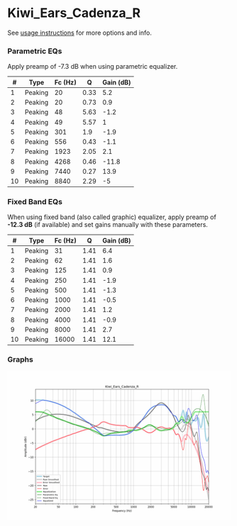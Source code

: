 # Kiwi_Ears_Cadenza_R
See [usage instructions](https://github.com/jaakkopasanen/AutoEq#usage) for more options and info.

### Parametric EQs
Apply preamp of -7.3 dB when using parametric equalizer.

|   # | Type    |   Fc (Hz) |    Q |   Gain (dB) |
|-----|---------|-----------|------|-------------|
|   1 | Peaking |        20 | 0.33 |         5.2 |
|   2 | Peaking |        20 | 0.73 |         0.9 |
|   3 | Peaking |        48 | 5.63 |        -1.2 |
|   4 | Peaking |        49 | 5.57 |         1   |
|   5 | Peaking |       301 | 1.9  |        -1.9 |
|   6 | Peaking |       556 | 0.43 |        -1.1 |
|   7 | Peaking |      1923 | 2.05 |         2.1 |
|   8 | Peaking |      4268 | 0.46 |       -11.8 |
|   9 | Peaking |      7440 | 0.27 |        13.9 |
|  10 | Peaking |      8840 | 2.29 |        -5   |

### Fixed Band EQs
When using fixed band (also called graphic) equalizer, apply preamp of **-12.3 dB** (if available) and set gains manually with these parameters.

|   # | Type    |   Fc (Hz) |    Q |   Gain (dB) |
|-----|---------|-----------|------|-------------|
|   1 | Peaking |        31 | 1.41 |         6.4 |
|   2 | Peaking |        62 | 1.41 |         1.6 |
|   3 | Peaking |       125 | 1.41 |         0.9 |
|   4 | Peaking |       250 | 1.41 |        -1.9 |
|   5 | Peaking |       500 | 1.41 |        -1.3 |
|   6 | Peaking |      1000 | 1.41 |        -0.5 |
|   7 | Peaking |      2000 | 1.41 |         1.2 |
|   8 | Peaking |      4000 | 1.41 |        -0.9 |
|   9 | Peaking |      8000 | 1.41 |         2.7 |
|  10 | Peaking |     16000 | 1.41 |        12.1 |

### Graphs
![](./Kiwi_Ears_Cadenza_R.png)
